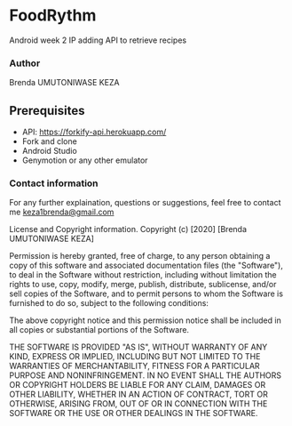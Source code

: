 # FoodRythm
Android week 2 IP adding API to retrieve recipes

### Author
Brenda UMUTONIWASE KEZA

## Prerequisites
* API: https://forkify-api.herokuapp.com/
* Fork and clone
* Android Studio
* Genymotion or any other emulator

### Contact information
For any further explaination, questions or suggestions, feel free to contact me keza1brenda@gmail.com

License and Copyright information. Copyright (c) [2020] [Brenda UMUTONIWASE KEZA]

Permission is hereby granted, free of charge, to any person obtaining a copy of this software and associated documentation files (the "Software"), 
to deal in the Software without restriction, including without limitation the rights to use, copy, modify, merge, publish, distribute,
sublicense, and/or sell copies of the Software, and to permit persons to whom the Software is furnished to do so, subject to the following conditions:

The above copyright notice and this permission notice shall be included in all copies or substantial portions of the Software.

THE SOFTWARE IS PROVIDED "AS IS", WITHOUT WARRANTY OF ANY KIND, EXPRESS OR IMPLIED, INCLUDING BUT NOT LIMITED TO THE WARRANTIES OF MERCHANTABILITY,
FITNESS FOR A PARTICULAR PURPOSE AND NONINFRINGEMENT. IN NO EVENT SHALL THE AUTHORS OR COPYRIGHT HOLDERS BE LIABLE FOR ANY CLAIM, DAMAGES OR OTHER LIABILITY,
WHETHER IN AN ACTION OF CONTRACT, TORT OR OTHERWISE, ARISING FROM, OUT OF OR IN CONNECTION WITH THE SOFTWARE OR THE USE OR OTHER DEALINGS IN THE SOFTWARE.
